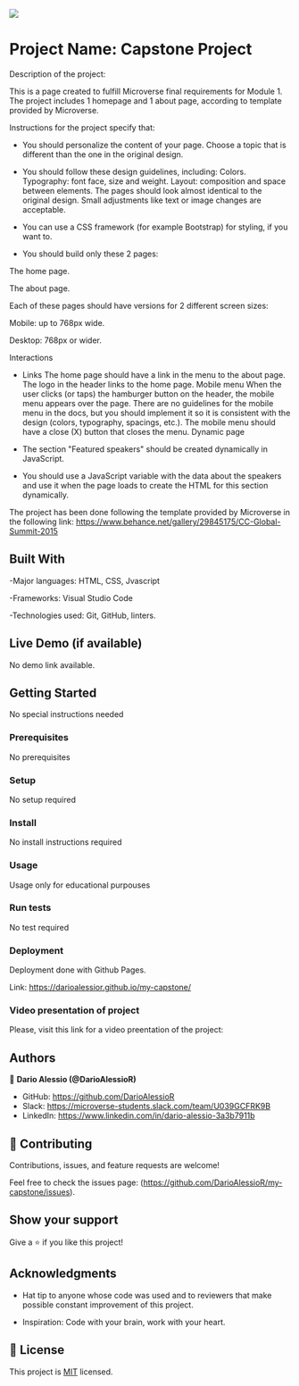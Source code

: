 ![](https://img.shields.io/badge/Microverse-blueviolet)

# Project Name: Capstone Project 

Description of the project:

This is a page created to fulfill Microverse final requirements for Module 1. The project includes 1 homepage and 1 about page, according to template provided by Microverse.

Instructions for the project specify that:

- You should personalize the content of your page. Choose a topic that is different than the one in the original design.

- You should follow these design guidelines, including:
Colors.
Typography: font face, size and weight.
Layout: composition and space between elements.
The pages should look almost identical to the original design. Small adjustments like text or image changes are acceptable.

- You can use a CSS framework (for example Bootstrap) for styling, if you want to.

- You should build only these 2 pages:

The home page.

The about page.

Each of these pages should have versions for 2 different screen sizes:

Mobile: up to 768px wide.

Desktop: 768px or wider.

Interactions

- Links
The home page should have a link in the menu to the about page.
The logo in the header links to the home page.
Mobile menu
When the user clicks (or taps) the hamburger button on the header, the mobile menu appears over the page.
There are no guidelines for the mobile menu in the docs, but you should implement it so it is consistent with the design (colors, typography, spacings, etc.).
The mobile menu should have a close (X) button that closes the menu.
Dynamic page

- The section "Featured speakers" should be created dynamically in JavaScript.

- You should use a JavaScript variable with the data about the speakers and use it when the page loads to create the HTML for this section dynamically.


The project has been done following the template provided by Microverse in the following link:
https://www.behance.net/gallery/29845175/CC-Global-Summit-2015

## Built With

-Major languages: HTML, CSS, Jvascript

-Frameworks: Visual Studio Code

-Technologies used: Git, GitHub, linters.

## Live Demo (if available)

No demo link available.


## Getting Started

No special instructions needed

### Prerequisites

No prerequisites

### Setup

No setup required

### Install

No install instructions required

### Usage

Usage only for educational purpouses

### Run tests

No test required

### Deployment

Deployment done with Github Pages.

Link: https://darioalessior.github.io/my-capstone/

### Video presentation of project

Please, visit this link for a video preentation of the project: 


## Authors

👤 **Dario Alessio (@DarioAlessioR)**

- GitHub: https://github.com/DarioAlessioR
- Slack: https://microverse-students.slack.com/team/U039GCFRK9B
- LinkedIn: https://www.linkedin.com/in/dario-alessio-3a3b7911b

## 🤝 Contributing

Contributions, issues, and feature requests are welcome!

Feel free to check the issues page: (https://github.com/DarioAlessioR/my-capstone/issues).

## Show your support

Give a ⭐️ if you like this project!

## Acknowledgments

- Hat tip to anyone whose code was used and to reviewers that make possible constant improvement of this project.

- Inspiration: Code with your brain, work with your heart.

## 📝 License

This project is [MIT](./MIT.md) licensed.
